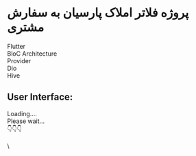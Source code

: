 # پروژه فلاتر املاک پارسیان به سفارش مشتری
Flutter \
BloC Architecture \
Provider \
Dio \
Hive 

## User Interface: 
Loading.... \
Please wait... \
👇👇👇 \
\
\

